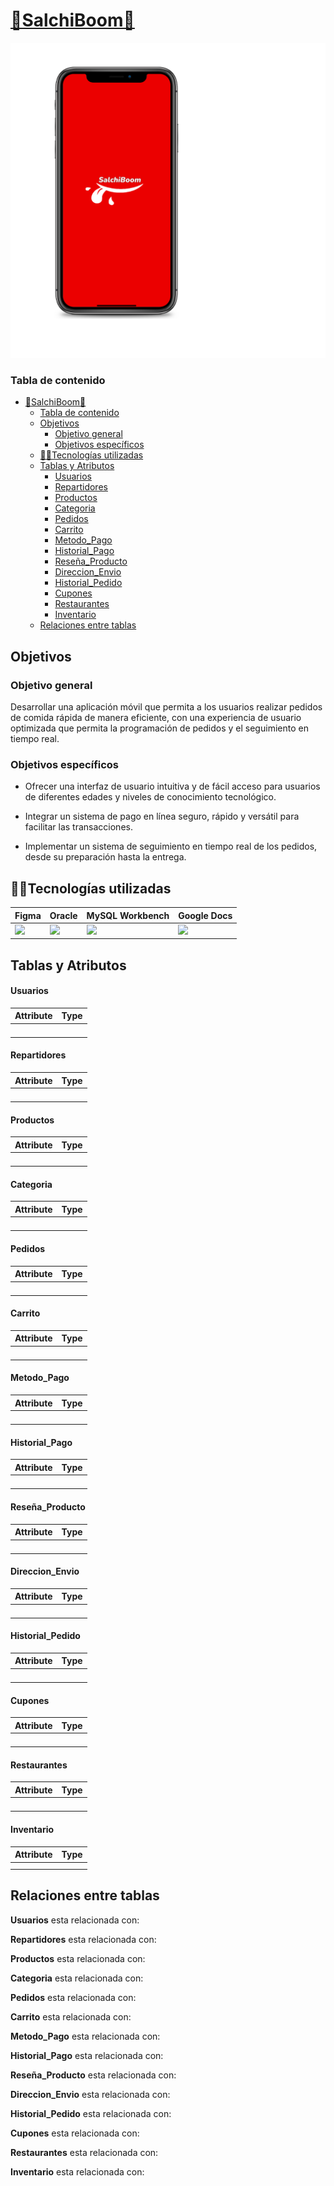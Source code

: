 
# [🍔SalchiBoom🍔](https://www.figma.com/proto/mM4dnzuRfXycxZJnjydGVo/Mapa?node-id=45-95&node-type=frame&t=W6D1BGtgHvrUYwic-0&scaling=scale-down&content-scaling=fixed&page-id=0%3A1&starting-point-node-id=55%3A95)
![SalchiBoom](./imagenes-logo/SalchiboomPantalla.png)

### Tabla de contenido
- [🍔SalchiBoom🍔](#salchiboom)
    - [Tabla de contenido](#tabla-de-contenido)
  - [Objetivos](#objetivos)
    - [Objetivo general](#objetivo-general)
    - [Objetivos específicos](#objetivos-específicos)
  - [👨‍💻Tecnologías utilizadas](#tecnologías-utilizadas)
  - [Tablas y Atributos](#tablas-y-atributos)
      - [Usuarios](#usuarios)
      - [Repartidores](#repartidores)
      - [Productos](#productos)
      - [Categoria](#categoria)
      - [Pedidos](#pedidos)
      - [Carrito](#carrito)
      - [Metodo\_Pago](#metodo_pago)
      - [Historial\_Pago](#historial_pago)
      - [Reseña\_Producto](#reseña_producto)
      - [Direccion\_Envio](#direccion_envio)
      - [Historial\_Pedido](#historial_pedido)
      - [Cupones](#cupones)
      - [Restaurantes](#restaurantes)
      - [Inventario](#inventario)
  - [Relaciones entre tablas](#relaciones-entre-tablas)

## Objetivos
### Objetivo general
Desarrollar una aplicación móvil que permita a los usuarios realizar pedidos de comida rápida de manera eficiente, con una experiencia de usuario optimizada que permita la programación de pedidos y el seguimiento en tiempo real.
### Objetivos específicos
- Ofrecer una interfaz de usuario intuitiva y de fácil acceso para usuarios de diferentes edades y niveles de conocimiento tecnológico.
  
- Integrar un sistema de pago en línea seguro, rápido y versátil para facilitar las transacciones.
  
- Implementar un sistema de seguimiento en tiempo real de los pedidos, desde su preparación hasta la entrega.
## 👨‍💻Tecnologías utilizadas
<table>
  <thead>
    <tr>
      <th>Figma</th>
      <th>Oracle</th>
      <th>MySQL Workbench</th>
      <th>Google Docs</th>
    </tr>
  </thead>
  <tbody>
    <td>
        <img src="https://www.kindpng.com/picc/m/81-814934_figma-logo-png-transparent-png.png"width="100%" />
    </td>
    <td>
        <img src="https://m.media-amazon.com/images/I/41QodfboFdL.png"width="100%" />
    </td>
    <td>
        <img src="https://wizcase.com/wp-content/uploads/2022/02/MySQL-Workbench-logo.png"width="100%" />
    </td>
    <td>
        <img src="https://upload.wikimedia.org/wikipedia/commons/thumb/6/66/Google_Docs_2020_Logo.svg/1489px-Google_Docs_2020_Logo.svg.png"width="100%"/>
    </td>
  </tbody>
</table>

## Tablas y Atributos

#### Usuarios
| Attribute         | Type          |
| ----------------- | ------------- |
|                   |               |
|                   |               |
|                   |               |
|                   |               |

#### Repartidores
| Attribute         | Type          |
| ----------------- | ------------- |
|                   |               |
|                   |               |
|                   |               |
|                   |               |

#### Productos
| Attribute         | Type          |
| ----------------- | ------------- |
|                   |               |
|                   |               |
|                   |               |
|                   |               |

#### Categoria
| Attribute         | Type          |
| ----------------- | ------------- |
|                   |               |
|                   |               |
|                   |               |
|                   |               |

#### Pedidos
| Attribute         | Type          |
| ----------------- | ------------- |
|                   |               |
|                   |               |
|                   |               |
|                   |               |

#### Carrito
| Attribute         | Type          |
| ----------------- | ------------- |
|                   |               |
|                   |               |
|                   |               |
|                   |               |

#### Metodo_Pago
| Attribute         | Type          |
| ----------------- | ------------- |
|                   |               |
|                   |               |
|                   |               |
|                   |               |

#### Historial_Pago
| Attribute         | Type          |
| ----------------- | ------------- |
|                   |               |
|                   |               |
|                   |               |
|                   |               |

#### Reseña_Producto
| Attribute         | Type          |
| ----------------- | ------------- |
|                   |               |
|                   |               |
|                   |               |
|                   |               |

#### Direccion_Envio
| Attribute         | Type          |
| ----------------- | ------------- |
|                   |               |
|                   |               |
|                   |               |
|                   |               |

#### Historial_Pedido
| Attribute         | Type          |
| ----------------- | ------------- |
|                   |               |
|                   |               |
|                   |               |
|                   |               |

#### Cupones
| Attribute         | Type          |
| ----------------- | ------------- |
|                   |               |
|                   |               |
|                   |               |
|                   |               |

#### Restaurantes
| Attribute         | Type          |
| ----------------- | ------------- |
|                   |               |
|                   |               |
|                   |               |
|                   |               |

#### Inventario
| Attribute         | Type          |
| ----------------- | ------------- |
|                   |               |
|                   |               |

## Relaciones entre tablas

**Usuarios** esta relacionada con:

**Repartidores** esta relacionada con:

**Productos** esta relacionada con:

**Categoria** esta relacionada con:

**Pedidos** esta relacionada con:

**Carrito** esta relacionada con:

**Metodo_Pago** esta relacionada con:

**Historial_Pago** esta relacionada con:

**Reseña_Producto** esta relacionada con:

**Direccion_Envio** esta relacionada con:

**Historial_Pedido** esta relacionada con:

**Cupones** esta relacionada con:

**Restaurantes** esta relacionada con:

**Inventario** esta relacionada con:
